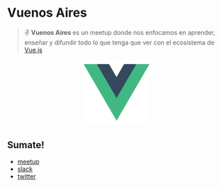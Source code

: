 # Vuenos Aires

> ✌️ **Vuenos Aires** es un meetup donde nos enfocamos en aprender, enseñar y difundir todo lo que tenga que ver con el ecosistema de [Vue.js](https://vuejs.org)

<p align="center">
  <img width="30%" src="./img/logo.png">
</p>


## Sumate!

* [meetup](https://www.meetup.com/vuenos-aires)
* [slack](http://slack.meetupjs.com.ar)
* [twitter](https://twitter.com/vuenosaires)
